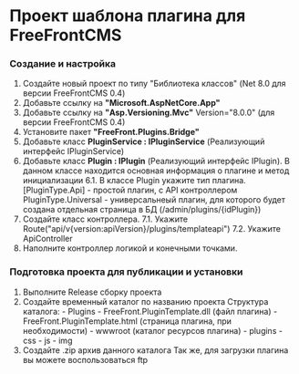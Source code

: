 ﻿# Проект шаблона плагина для FreeFrontCMS 

### Создание и настройка
1. Создайте новый проект по типу "Библиотека классов" (Net 8.0 для версии FreeFrontCMS 0.4)
2. Добавьте ссылку на **"Microsoft.AspNetCore.App"**
3. Добавьте ссылку на **"Asp.Versioning.Mvc"** Version="8.0.0" (для версии FreeFrontCMS 0.4)
4. Установите пакет **"FreeFront.Plugins.Bridge"**
5. Добавьте класс **PluginService : IPluginService** (Реализующий интерфейс IPluginService)
6. Добавьте класс **Plugin : IPlugin** (Реализующий интерфейс IPlugin). В данном классе находится основная информация о плагине и метод инициализации
	6.1. В классе Plugin укажите тип плагина. 
		[PluginType.Api] - простой плагин, с API контроллером
		PluginType.Universal - универсальнеый плагин, для которого будет создана отдельная страница в БД (/admin/plugins/{idPlugin})
7. Создайте класс контроллера.
	7.1. Укажите Route("api/v{version:apiVersion}/plugins/templateapi")
	7.2. Укажите ApiController
8. Наполните контроллер логикой и конечными точками.

### Подготовка проекта для публикации и установки
1. Выполните Release сборку проекта
2. Создайте временный каталог по названию проекта
	Структура каталога:
		- Plugins
			- FreeFront.PluginTemplate.dll (файл плагина)
			- FreeFront.PluginTemplate.html (страница плагина, при необходимости)
		- wwwroot (каталог ресурсов плагина)
			- plugins
				- css
				- js
				- img
3. Создайте .zip архив данного каталога
Так же, для загрузки плагина вы можете воспользоваться ftp



